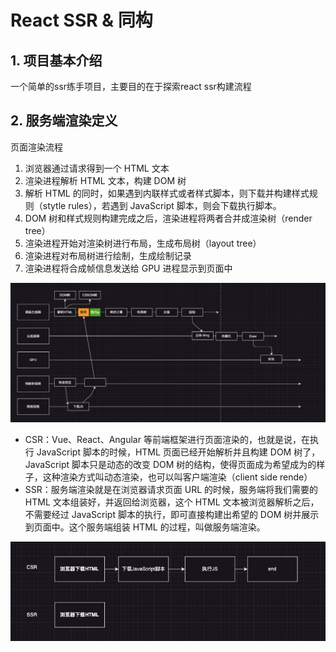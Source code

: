 # React SSR & 同构

## 1. 项目基本介绍
一个简单的ssr练手项目，主要目的在于探索react ssr构建流程

## 2. 服务端渲染定义

页面渲染流程

1. 浏览器通过请求得到一个 HTML 文本
2. 渲染进程解析 HTML 文本，构建 DOM 树
3. 解析 HTML 的同时，如果遇到内联样式或者样式脚本，则下载并构建样式规则（stytle rules），若遇到 JavaScript 脚本，则会下载执行脚本。
4. DOM 树和样式规则构建完成之后，渲染进程将两者合并成渲染树（render tree）
5. 渲染进程开始对渲染树进行布局，生成布局树（layout tree）
6. 渲染进程对布局树进行绘制，生成绘制记录
7. 渲染进程将合成帧信息发送给 GPU 进程显示到页面中

![page render](./image/render.png)

-   CSR：Vue、React、Angular 等前端框架进行页面渲染的，也就是说，在执行 JavaScript 脚本的时候，HTML 页面已经开始解析并且构建 DOM 树了，JavaScript 脚本只是动态的改变 DOM 树的结构，使得页面成为希望成为的样子，这种渲染方式叫动态渲染，也可以叫客户端渲染（client side rende）
-   SSR：服务端渲染就是在浏览器请求页面 URL 的时候，服务端将我们需要的 HTML 文本组装好，并返回给浏览器，这个 HTML 文本被浏览器解析之后，不需要经过 JavaScript 脚本的执行，即可直接构建出希望的 DOM 树并展示到页面中。这个服务端组装 HTML 的过程，叫做服务端渲染。

![csr ssr](./image/csr-sr.png)
